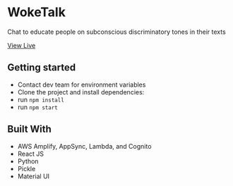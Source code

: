 # WokeTalk
Chat to educate people on subconscious discriminatory tones in their texts

[View Live](https://dev.d25571y6zfxk66.amplifyapp.com/)

## Getting started
- Contact dev team for environment variables
- Clone the project and install dependencies:
- run ```npm install```
- run ```npm start```

## Built With

* AWS Amplify, AppSync, Lambda, and Cognito
* React JS
* Python
* Pickle
* Material UI

